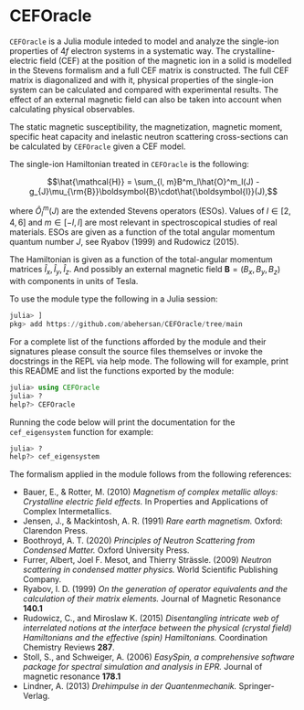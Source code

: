 # CEFOracle

`CEFOracle` is a Julia module inteded to model and analyze the single-ion
properties of $4f$ electron systems in a systematic way.
The crystalline-electric field (CEF) at the position of the magnetic ion in a
solid is modelled in the Stevens formalism and a full CEF matrix is constructed.
The full CEF matrix is diagonalized and with it, physical properties of the
single-ion system can be calculated and compared with experimental results.
The effect of an external magnetic field can also be taken into account 
when calculating physical observables.

The static magnetic susceptibility, the magnetization, magnetic moment,
specific heat capacity and inelastic neutron scattering cross-sections can
be calculated by `CEFOracle` given a CEF model.

The single-ion Hamiltonian treated in `CEFOracle` is the following:

```math
\hat{\mathcal{H}} = \sum_{l, m}B^m_l\hat{O}^m_l(J) - g_{J}\mu_{\rm{B}}\boldsymbol{B}\cdot\hat{\boldsymbol{I}}(J),
```

where $\hat{O}^m_l(J)$ are the extended Stevens operators (ESOs). Values of
$l \in [2, 4, 6]$ and $m \in [-l, l]$ are most relevant in spectroscopical
studies of real materials. ESOs are given as a function of the total angular
momentum quantum number $J$, see Ryabov (1999) and Rudowicz (2015).

The Hamiltonian is given as a function of the  total-angular momentum matrices
$\hat{I}_x, \hat{I}_y, \hat{I}_z$.
And possibly an external magnetic field $\boldsymbol{B}=(B_x, B_y, B_z)$
with components in units of Tesla.

To use the module type the following in a Julia session:
```julia
julia> ]
pkg> add https://github.com/abehersan/CEFOracle/tree/main
```

For a complete list of the functions afforded by the module and their
signatures please consult the source files themselves or invoke
the docstrings in the REPL via help mode. The following will for example,
print this README and list the functions exported by the module:
```julia
julia> using CEFOracle
julia> ? 
help?> CEFOracle
```

Running the code below will print the documentation for the `cef_eigensystem`
function for example:
```julia
julia> ? 
help?> cef_eigensystem
```

The formalism applied in the module follows from the following references:

- Bauer, E., & Rotter, M. (2010) *Magnetism of complex metallic alloys: Crystalline electric field effects.* In Properties and Applications of Complex Intermetallics.
- Jensen, J., & Mackintosh, A. R. (1991) *Rare earth magnetism.* Oxford: Clarendon Press.
- Boothroyd, A. T. (2020) *Principles of Neutron Scattering from Condensed Matter.* Oxford University Press.
- Furrer, Albert, Joel F. Mesot, and Thierry Strässle. (2009) *Neutron scattering in condensed matter physics.* World Scientific Publishing Company.
- Ryabov, I. D. (1999) *On the generation of operator equivalents and the calculation of their matrix elements.* Journal of Magnetic Resonance **140.1**
- Rudowicz, C., and Miroslaw K. (2015) *Disentangling intricate web of interrelated notions at the interface between the physical (crystal field) Hamiltonians and the effective (spin) Hamiltonians.* Coordination Chemistry Reviews **287**.
- Stoll, S., and Schweiger, A. (2006) *EasySpin, a comprehensive software package for spectral simulation and analysis in EPR.* Journal of magnetic resonance **178.1**
- Lindner, A. (2013) *Drehimpulse in der Quantenmechanik.* Springer-Verlag.

